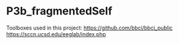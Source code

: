 # P3b_fragmentedSelf

Toolboxes used in this project:
https://github.com/bbci/bbci_public
https://sccn.ucsd.edu/eeglab/index.php
